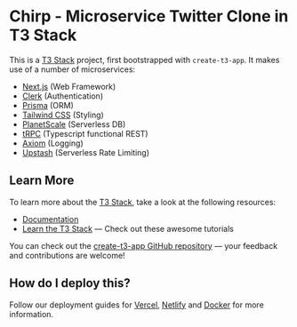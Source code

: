 # Chirp - Microservice Twitter Clone in T3 Stack

This is a [T3 Stack](https://create.t3.gg/) project, first bootstrapped with `create-t3-app`. It makes use of a number of microservices:

-   [Next.js](https://nextjs.org) (Web Framework)
-   [Clerk](https://clerk.com/) (Authentication)
-   [Prisma](https://prisma.io) (ORM)
-   [Tailwind CSS](https://tailwindcss.com) (Styling)
-   [PlanetScale](https://app.planetscale.com/) (Serverless DB)
-   [tRPC](https://trpc.io) (Typescript functional REST)
-   [Axiom](https://axiom.co/) (Logging)
-   [Upstash](https://upstash.com/) (Serverless Rate Limiting)

## Learn More

To learn more about the [T3 Stack](https://create.t3.gg/), take a look at the following resources:

-   [Documentation](https://create.t3.gg/)
-   [Learn the T3 Stack](https://create.t3.gg/en/faq#what-learning-resources-are-currently-available) — Check out these awesome tutorials

You can check out the [create-t3-app GitHub repository](https://github.com/t3-oss/create-t3-app) — your feedback and contributions are welcome!

## How do I deploy this?

Follow our deployment guides for [Vercel](https://create.t3.gg/en/deployment/vercel), [Netlify](https://create.t3.gg/en/deployment/netlify) and [Docker](https://create.t3.gg/en/deployment/docker) for more information.
